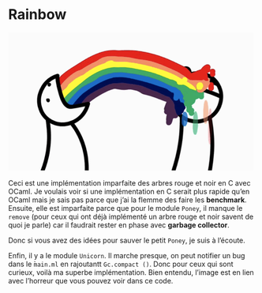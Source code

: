 Rainbow
=======

<p align=”center”>
  <img src="https://github.com/dinosaure/Rainbow/blob/master/logo.gif?raw=true" alt="Rainbow"/>
</p>

Ceci est une implémentation imparfaite des arbres rouge et noir en C avec OCaml. Je voulais voir si une implémentation en C
serait plus rapide qu’en OCaml mais je sais pas parce que j’ai la flemme des faire les __benchmark__.
Ensuite, elle est imparfaite parce que pour le module `Poney`, il manque le `remove` (pour ceux qui ont déjà implémenté
un arbre rouge et noir savent de quoi je parle) car il faudrait rester en phase avec __garbage collector__.

Donc si vous avez des idées pour sauver le petit `Poney`, je suis à l’écoute.

Enfin, il y a le module `Unicorn`. Il marche presque, on peut notifier un bug dans le ̀`main.ml` en rajoutantt
`Gc.compact ()`. Donc pour ceux qui sont curieux, voilà ma superbe implémentation. Bien entendu, l’image est en lien
avec l’horreur que vous pouvez voir dans ce code.
